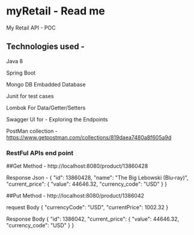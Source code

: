 # myRetail - Read me
My Retail API - POC 

## Technologies used - 

Java 8 

Spring Boot

Mongo DB Embadded Database 

Junit for test cases

Lombok For Data/Getter/Setters

Swagger UI for - Exploring the Endpoints

PostMan collection - https://www.getpostman.com/collections/819daea7480a8f605a9d

### RestFul APIs end point 

##Get Method  - http://localhost:8080/product/13860428

Response Json - 
{
    "id": 13860428,
    "name": "The Big Lebowski (Blu-ray)",
    "current_price": {
        "value": 44646.32,
        "currency_code": "USD"
    }
}


##Put Method  - http://localhost:8080/product/1386042

request
Body 
{
  "currencyCode": "USD",
  "currentPrice": 1002.32
}

Response Body
{
    "id": 1386042,
    "current_price": {
        "value": 44646.32,
        "currency_code": "USD"
    }
}
